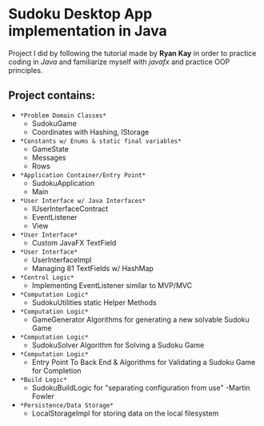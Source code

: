 # Sudoku Desktop App implementation in Java
Project I did by following the tutorial made by **Ryan Kay** in order to practice coding in *Java* and familiarize myself with *javafx* and practice OOP principles. 

## Project contains:
- `*Problem Domain Classes*`
	- SudokuGame 
	- Coordinates with Hashing, IStorage
- `*Constants w/ Enums & static final variables*` 
	- GameState
	- Messages
	- Rows 
- `*Application Container/Entry Point*` 
	- SudokuApplication
	- Main 
- `*User Interface w/ Java Interfaces*` 
	- IUserInterfaceContract
	- EventListener
	- View 
- `*User Interface*` 
	- Custom JavaFX TextField 
- `*User Interface*` 
	- UserInterfaceImpl
	- Managing 81 TextFields w/ HashMap
- `*Control Logic*`
	- Implementing EventListener similar to MVP/MVC
- `*Computation Logic*`
	- SudokuUtilities static Helper Methods 
- `*Computation Logic*`
	- GameGenerator Algorithms for generating a new solvable Sudoku Game 
- `*Computation Logic*`
	- SudokuSolver Algorithm for Solving a Sudoku Game 
- `*Computation Logic*` 
	- Entry Point To Back End & Algorithms for Validating a Sudoku Game for Completion 
- `*Build Logic*`
	- SudokuBuildLogic for "separating configuration from use" -Martin Fowler
- `*Persistence/Data Storage*` 
	- LocalStorageImpl for storing data on the local filesystem
